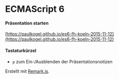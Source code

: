 ECMAScript 6
============

#### Präsentation starten
[https://paulkogel.github.io/es6-fh-koeln-2015-11-12](https://paulkogel.github.io/es6-fh-koeln-2015-11-12)

#### Tastaturkürzel
+ `p` zum Ein-/Ausblenden der Präsentationsnotizen

Erstellt mit [Remark.js](https://github.com/gnab/remark).
